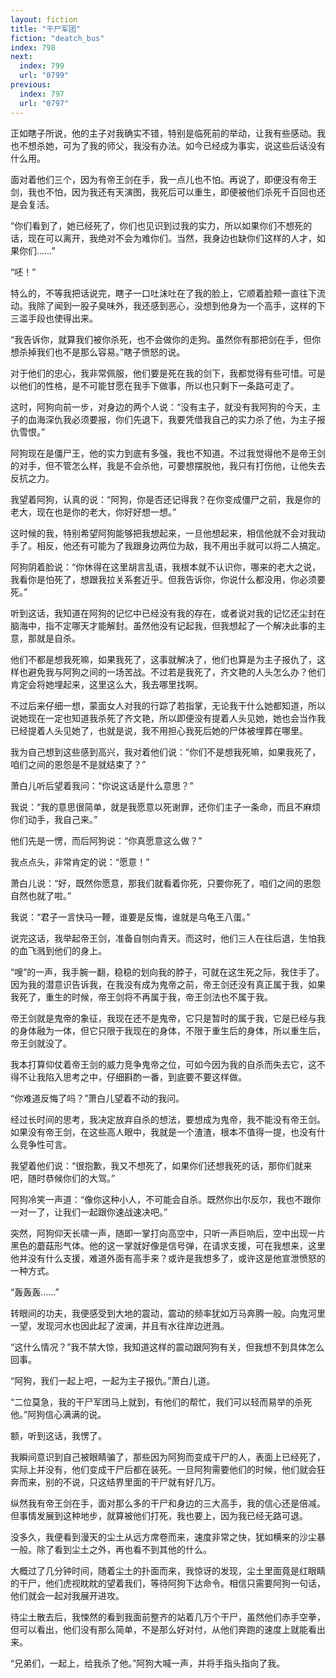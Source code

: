 ```yaml
---
layout: fiction
title: "干尸军团"
fiction: "deatch_bus"
index: 798
next:
  index: 799
  url: "0799"
previous:
  index: 797
  url: "0797"
---
```

正如瞎子所说，他的主子对我确实不错，特别是临死前的举动，让我有些感动。我也不想杀她，可为了我的师父，我没有办法。如今已经成为事实，说这些后话没有什么用。

面对着他们三个，因为有帝王剑在手，我一点儿也不怕。再说了，即便没有帝王剑，我也不怕，因为我还有天演图，我死后可以重生，即便被他们杀死千百回也还是会复活。

“你们看到了，她已经死了，你们也见识到过我的实力，所以如果你们不想死的话，现在可以离开，我绝对不会为难你们。当然，我身边也缺你们这样的人才，如果你们……”

“呸！”

特么的，不等我把话说完，瞎子一口吐沫吐在了我的脸上，它顺着脸颊一直往下流动。我除了闻到一股子臭味外，我还感到恶心，没想到他身为一个高手，这样的下三滥手段也使得出来。

“我告诉你，就算我们被你杀死，也不会做你的走狗。虽然你有那把剑在手，但你想杀掉我们也不是那么容易。”瞎子愤怒的说。

对于他们的忠心，我非常佩服，他们要是死在我的剑下，我都觉得有些可惜。可是以他们的性格，是不可能甘愿在我手下做事，所以也只剩下一条路可走了。

这时，阿狗向前一步，对身边的两个人说：“没有主子，就没有我阿狗的今天，主子的血海深仇我必须要报，你们先退下，我要凭借我自己的实力杀了他，为主子报仇雪恨。”

阿狗现在是僵尸王，他的实力到底有多强，我也不知道。不过我觉得他不是帝王剑的对手，但不管怎么样，我是不会杀他，可要想摆脱他，我只有打伤他，让他失去反抗之力。

我望着阿狗，认真的说：“阿狗，你是否还记得我？在你变成僵尸之前，我是你的老大，现在也是你的老大，你好好想一想。”

这时候的我，特别希望阿狗能够把我想起来，一旦他想起来，相信他就不会对我动手了。相反，他还有可能为了我跟身边两位为敌，我不用出手就可以将二人搞定。

阿狗阴着脸说：“你休得在这里胡言乱语，我根本就不认识你，哪来的老大之说，我看你是怕死了，想跟我拉关系套近乎。但我告诉你，你说什么都没用，你必须要死。”

听到这话，我知道在阿狗的记忆中已经没有我的存在，或者说对我的记忆还尘封在脑海中，指不定哪天才能解封。虽然他没有记起我，但我想起了一个解决此事的主意，那就是自杀。

他们不都是想我死嘛，如果我死了，这事就解决了，他们也算是为主子报仇了，这样也避免我与阿狗之间的一场苦战。不过若是我死了，齐文艳的人头怎么办？他们肯定会将她埋起来，这里这么大，我去哪里找啊。

不过后来仔细一想，蒙面女人对我的行踪了若指掌，无论我干什么她都知道，所以说她现在一定也知道我杀死了齐文艳，所以即便没有提着人头见她，她也会当作我已经提着人头见她了，也就是说，我不用担心我死后她的尸体被埋葬在哪里。

我为自己想到这些感到高兴，我对着他们说：“你们不是想我死嘛，如果我死了，咱们之间的恩怨是不是就结束了？”

萧白儿听后望着我问：“你说这话是什么意思？”

我说：“我的意思很简单，就是我愿意以死谢罪，还你们主子一条命，而且不麻烦你们动手，我自己来。”

他们先是一愣，而后阿狗说：“你真愿意这么做？”

我点点头，非常肯定的说：“愿意！”

萧白儿说：“好，既然你愿意，那我们就看着你死，只要你死了，咱们之间的恩怨自然也就了啦。”

我说：“君子一言快马一鞭，谁要是反悔，谁就是乌龟王八蛋。”

说完这话，我举起帝王剑，准备自刎向青天。而这时，他们三人在往后退，生怕我的血飞溅到他们的身上。

“嗖”的一声，我手腕一翻，稳稳的划向我的脖子，可就在这生死之际，我住手了。因为我的潜意识告诉我，在我没有成为鬼帝之前，帝王剑还没有真正属于我，如果我死了，重生的时候，帝王剑将不再属于我，帝王剑法也不属于我。

帝王剑就是鬼帝的象征，我现在还不是鬼帝，它只是暂时的属于我，它是已经与我的身体融为一体，但它只限于我现在的身体，不限于重生后的身体，所以重生后，帝王剑就没了。

我本打算仰仗着帝王剑的威力竞争鬼帝之位，可如今因为我的自杀而失去它，这不得不让我陷入思考之中，仔细斟酌一番，到底要不要这样做。

“你难道反悔了吗？”萧白儿望着不动的我问。

经过长时间的思考，我决定放弃自杀的想法，要想成为鬼帝，我不能没有帝王剑。如果没有帝王剑，在这些高人眼中，我就是一个渣渣，根本不值得一提，也没有什么竞争性可言。

我望着他们说：“很抱歉，我又不想死了，如果你们还想我死的话，那你们就来吧，随时恭候你们的大驾。”

阿狗冷笑一声道：“像你这种小人，不可能会自杀。既然你出尔反尔，我也不跟你一对一了，让我们一起跟你速战速决吧。”

突然，阿狗仰天长啸一声，随即一掌打向高空中，只听一声巨响后，空中出现一片黑色的蘑菇形气体。他的这一掌就好像是信号弹，在请求支援，可在我想来，这里他并没有什么支援，难道外面有高手来？或许是我想多了，或许这是他宣泄愤怒的一种方式。

“轰轰轰……”

转眼间的功夫，我便感受到大地的震动，震动的频率犹如万马奔腾一般。向鬼河里一望，发现河水也因此起了波澜，并且有水往岸边迸溅。

“这什么情况？”我不禁大惊，我知道这样的震动跟阿狗有关，但我想不到具体怎么回事。

“阿狗，我们一起上吧，一起为主子报仇。”萧白儿道。

“二位莫急，我的干尸军团马上就到，有他们的帮忙，我们可以轻而易举的杀死他。”阿狗信心满满的说。

额，听到这话，我愣了。

我瞬间意识到自己被眼睛骗了，那些因为阿狗而变成干尸的人，表面上已经死了，实际上并没有，他们变成干尸后都在装死。一旦阿狗需要他们的时候，他们就会狂奔而来，别的不说，只这结界里面的干尸就有好几万。

纵然我有帝王剑在手，面对那么多的干尸和身边的三大高手，我的信心还是倍减。但事情发展到这种地步，就算被他们打死，我也要上，因为我已经无路可退。

没多久，我便看到漫天的尘土从远方席卷而来，速度非常之快，犹如横来的沙尘暴一般。除了看到尘土之外，再也看不到其他的什么。

大概过了几分钟时间，随着尘土的扑面而来，我惊讶的发现，尘土里面竟是红眼睛的干尸，他们虎视眈眈的望着我们，等待阿狗下达命令。相信只需要阿狗一句话，他们就会一起对我展开进攻。

待尘土散去后，我悚然的看到我面前整齐的站着几万个干尸，虽然他们赤手空拳，但可以看出，他们没有那么简单，不是那么好对付，从他们奔跑的速度上就能看出来。

“兄弟们，一起上，给我杀了他。”阿狗大喊一声，并将手指头指向了我。